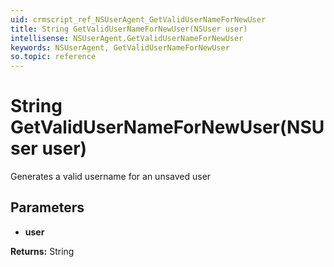 ```yaml
---
uid: crmscript_ref_NSUserAgent_GetValidUserNameForNewUser
title: String GetValidUserNameForNewUser(NSUser user)
intellisense: NSUserAgent.GetValidUserNameForNewUser
keywords: NSUserAgent, GetValidUserNameForNewUser
so.topic: reference
---
```


# String GetValidUserNameForNewUser(NSUser user)

Generates a valid username for an unsaved user

## Parameters

* **user** 

**Returns:** String
